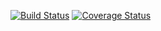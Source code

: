 [![Build Status](https://travis-ci.org/citynox/odoo-extra.svg?branch=7.0)](https://travis-ci.org/citynox/odoo-extra)
[![Coverage Status](https://coveralls.io/repos/citynox/odoo-extra/badge.png?branch=7.0)](https://coveralls.io/r/citynox/odoo-extra?branch=7.0)
